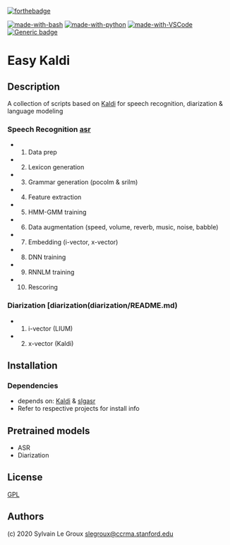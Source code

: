[![forthebadge](https://forthebadge.com/images/badges/built-with-love.svg)](https://forthebadge.com)

[![made-with-bash](https://img.shields.io/badge/Made%20with-Bash-1f425f.svg)](https://www.gnu.org/software/bash/)
[![made-with-python](https://img.shields.io/badge/Made%20with-Python-1f425f.svg)](https://www.python.org/)
[![made-with-VSCode](https://img.shields.io/badge/Made%20for-VSCode-1f425f.svg)](https://code.visualstudio.com/)
[![Generic badge](https://img.shields.io/badge/Made%20for-Kaldi-1f425f.svg)](https://shields.io/)

# Easy Kaldi
## Description
A collection of scripts based on [Kaldi](https://github.com/kaldi-asr/kaldi) for speech recognition, diarization & language modeling
### Speech Recognition [asr](asr/README.md)
- 1. Data prep
- 2. Lexicon generation
- 3. Grammar generation (pocolm & srilm)
- 4. Feature extraction
- 5. HMM-GMM training
- 6. Data augmentation (speed, volume, reverb, music, noise, babble)
- 7. Embedding (i-vector, x-vector)
- 8. DNN training
- 9. RNNLM training
- 10. Rescoring

### Diarization [diarization(diarization/README.md)
- 1. i-vector (LIUM)
- 2. x-vector (Kaldi)

## Installation
### Dependencies
- depends on: [Kaldi](https://github.com/kaldi-asr/kaldi) & [slgasr](https://github.com/slegroux/slgasr)
- Refer to respective projects for install info

## Pretrained models
- ASR
- Diarization
  

## License
[GPL](https://www.gnu.org/licenses/gpl-3.0-standalone.html)

## Authors
(c) 2020 Sylvain Le Groux <slegroux@ccrma.stanford.edu>
